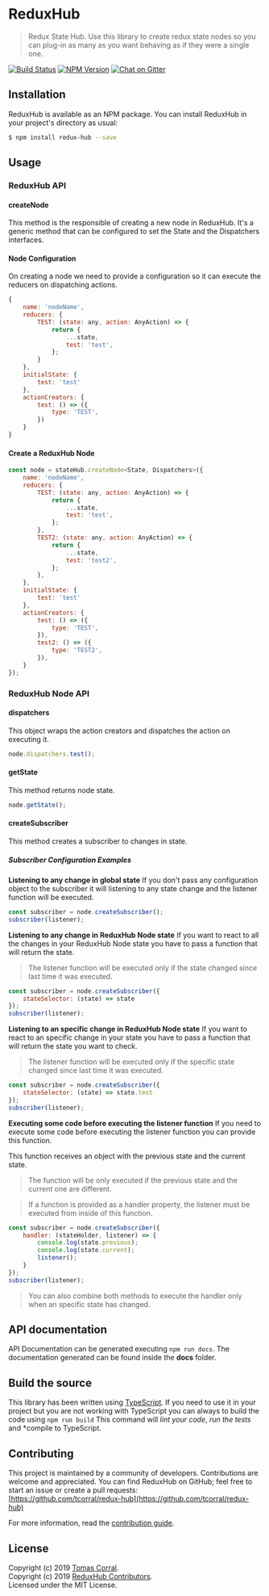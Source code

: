 # ReduxHub

> Redux State Hub.
> Use this library to create redux state nodes so you can plug-in as many as you want behaving as if they were a single one.

[![Build Status](https://travis-ci.org/tcorral/redux-hub.svg?branch=master)](https://travis-ci.org/tcorral/redux-hub)
[![NPM Version](https://badge.fury.io/js/redux-hub.svg)](http://badge.fury.io/js/redux-hub)
[![Chat on Gitter](https://badges.gitter.im/tcorral/redux-hub.svg)](https://gitter.im/tcorral/redux-hub?utm_source=badge&utm_medium=badge&utm_campaign=pr-badge&utm_content=badge)

## Installation

ReduxHub is available as an NPM package. You can install ReduxHub
in your project's directory as usual:

```bash
$ npm install redux-hub --save
```

## Usage

### ReduxHub API
#### createNode
This method is the responsible of creating a new node in ReduxHub.
It's a generic method that can be configured to set the State and the Dispatchers interfaces.

#### Node Configuration
On creating a node we need to provide a configuration so it can execute the reducers on dispatching actions.

```javascript
{
    name: 'nodeName',
    reducers: {
        TEST: (state: any, action: AnyAction) => {
            return {
                ...state,
                test: 'test',
            };
        }
    },
    initialState: {
        test: 'test'
    },
    actionCreators: {
        test: () => ({
            type: 'TEST',
        })
    }
}
```

#### Create a ReduxHub Node

```javascript
const node = stateHub.createNode<State, Dispatchers>({
    name: 'nodeName',
    reducers: {
        TEST: (state: any, action: AnyAction) => {
            return {
                ...state,
                test: 'test',
            };
        },
        TEST2: (state: any, action: AnyAction) => {
            return {
                ...state,
                test: 'test2',
            };
        },
    },
    initialState: {
        test: 'test'
    },
    actionCreators: {
        test: () => ({
            type: 'TEST',
        }),
        test2: () => ({
            type: 'TEST2',
        }),
    }
});
```

### ReduxHub Node API

#### dispatchers
This object wraps the action creators and dispatches the action on executing it.

```javascript
node.dispatchers.test();
```

#### getState
This method returns node state.

```javascript
node.getState();
```

#### createSubscriber
This method creates a subscriber to changes in state.

##### Subscriber Configuration Examples

**Listening to any change in global state**
If you don't pass any configuration object to the subscriber it will listening to any state change and the listener function will be executed.

```javascript
const subscriber = node.createSubscriber();
subscriber(listener);
```

**Listening to any change in ReduxHub Node state**
If you want to react to all the changes in your ReduxHub Node state you have to pass a function that will return the state.

> The listener function will be executed only if the state changed since last time it was executed.

```javascript
const subscriber = node.createSubscriber({
    stateSelector: (state) => state
});
subscriber(listener);
```

**Listening to an specific change in ReduxHub Node state**
If you want to react to an specific change in your state you have to pass a function that will return the state you want to check.

> The listener function will be executed only if the specific state changed since last time it was executed.

```javascript
const subscriber = node.createSubscriber({
    stateSelector: (state) => state.test
});
subscriber(listener);
```

**Executing some code before executing the listener function**
If you need to execute some code before executing the listener function you can provide this function.

This function receives an object with the previous state and the current state.

> The function will be only executed if the previous state and the current one are different.

> If a function is provided as a handler property, the listener must be executed from inside of this function.

```javascript
const subscriber = node.createSubscriber({
    handler: (stateHolder, listener) => {
        console.log(state.previous);
        console.log(state.current);
        listener();
    }
});
subscriber(listener);
```

>You can also combine both methods to execute the handler only when an specific state has changed.

## API documentation
API Documentation can be generated executing ```npm run docs```.
The documentation generated can be found inside the **docs** folder.

## Build the source
This library has been written using [TypeScript](http://typescriptlang.org).
If you need to use it in your project but you are not working with TypeScript you can always to build the code using ```npm run build``` This command will *lint your code*, *run the tests* and *compile to TypeScript.

## Contributing

This project is maintained by a community of developers. Contributions are welcome and appreciated.
You can find ReduxHub on GitHub; feel free to start an issue or create a pull requests:<br>
[https://github.com/tcorral/redux-hub](https://github.com/tcorral/redux-hub)

For more information, read the [contribution guide](https://github.com/tcorral/redux-hub/blob/master/CONTRIBUTING.md).

## License

Copyright (c) 2019 [Tomas Corral](http://github.com/tcorral).<br>
Copyright (c) 2019 [ReduxHub Contributors](https://github.com/tcorral/redux-hub/graphs/contributors).<br>
Licensed under the MIT License.
